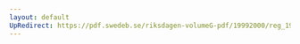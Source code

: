 ```yaml
---
layout: default
UpRedirect: https://pdf.swedeb.se/riksdagen-volumeG-pdf/19992000/reg_19992000/reg_19992000_0084.pdf
---
```

